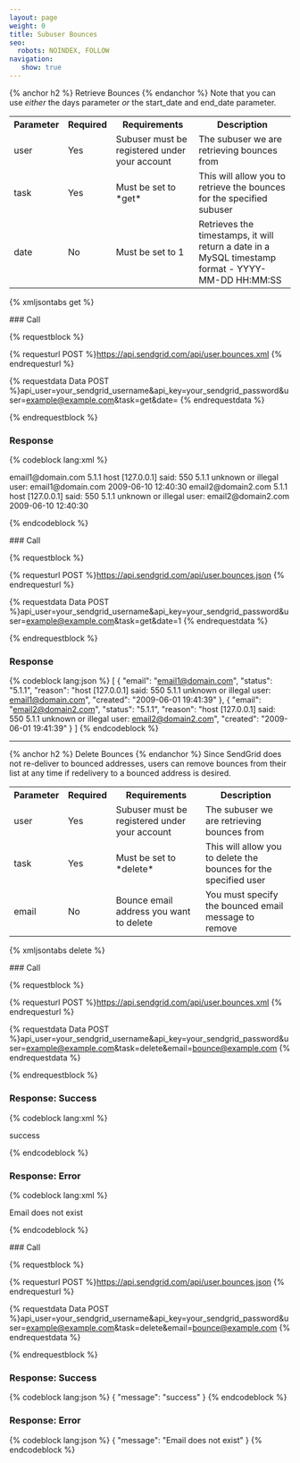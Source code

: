 ```yaml
---
layout: page
weight: 0
title: Subuser Bounces
seo:
  robots: NOINDEX, FOLLOW
navigation:
   show: true
---
```


{% anchor h2 %}
Retrieve Bounces 
{% endanchor %}
Note that you can use *either* the days parameter *or* the start_date and end_date parameter.

<table class="table table-bordered table-striped">
   <tbody>
      <tr>
         <th>Parameter</th>
         <th>Required</th>
         <th>Requirements</th>
         <th>Description</th>
      </tr>
      <tr>
         <td>user</td>
         <td>Yes</td>
         <td>Subuser must be registered under your account</td>
         <td>The subuser we are retrieving bounces from</td>
      </tr>
      <tr>
         <td>task</td>
         <td>Yes</td>
         <td>Must be set to *get*</td>
         <td>This will allow you to retrieve the bounces for the specified subuser</td>
      </tr>
      <tr>
         <td>date</td>
         <td>No</td>
         <td>Must be set to 1</td>
         <td>Retrieves the timestamps, it will return a date in a MySQL timestamp format - YYYY-MM-DD HH:MM:SS</td>
      </tr>
   </tbody>
</table>

{% xmljsontabs get %}

<div markdown="1" class="tab-content">
<div markdown="1" class="tab-pane" id="get-xml">
### Call


{% requestblock %}

  {% requesturl POST %}https://api.sendgrid.com/api/user.bounces.xml
  {% endrequesturl %}

  {% requestdata Data POST %}api_user=your_sendgrid_username&api_key=your_sendgrid_password&user=example@example.com&task=get&date=
  {% endrequestdata %}

{% endrequestblock %}

### Response



{% codeblock lang:xml %}
<?xml version="1.0" encoding="ISO-8859-1"?>

<bounces>
   <bounce>
      <email>email1@domain.com</email>
      <status>5.1.1</status>
      <reason>host [127.0.0.1] said: 550 5.1.1 unknown or illegal user: email1@domain.com</reason>
      <created>2009-06-10 12:40:30</created>
   </bounce>
   <bounce>
      <email>email2@domain2.com</email>
      <status>5.1.1</status>
      <reason>host [127.0.0.1] said: 550 5.1.1 unknown or illegal user: email2@domain2.com</reason>
      <created>2009-06-10 12:40:30</created>
   </bounce>
</bounces>

{% endcodeblock %}




</div>
<div markdown="1" class="tab-pane active" id="get-json">
### Call


{% requestblock %}

  {% requesturl POST %}https://api.sendgrid.com/api/user.bounces.json
  {% endrequesturl %}

  {% requestdata Data POST %}api_user=your_sendgrid_username&api_key=your_sendgrid_password&user=example@example.com&task=get&date=1
  {% endrequestdata %}

{% endrequestblock %}

### Response




{% codeblock lang:json %}
[
  {
    "email": "email1@domain.com",
    "status": "5.1.1",
    "reason": "host [127.0.0.1] said: 550 5.1.1 unknown or illegal user: email1@domain.com",
    "created": "2009-06-01 19:41:39"
  },
  {
    "email": "email2@domain2.com",
    "status": "5.1.1",
    "reason": "host [127.0.0.1] said: 550 5.1.1 unknown or illegal user: email2@domain2.com",
    "created": "2009-06-01 19:41:39"
  }
]
{% endcodeblock %}




</div>
</div>

* * * * *


{% anchor h2 %}
Delete Bounces 
{% endanchor %}
Since SendGrid does not re-deliver to bounced addresses, users can remove bounces from their list at any time if redelivery to a bounced address is desired.

<table class="table table-bordered table-striped">
   <tbody>
      <tr>
         <th>Parameter</th>
         <th>Required</th>
         <th>Requirements</th>
         <th>Description</th>
      </tr>
      <tr>
         <td>user</td>
         <td>Yes</td>
         <td>Subuser must be registered under your account</td>
         <td>The subuser we are retrieving bounces from</td>
      </tr>
      <tr>
         <td>task</td>
         <td>Yes</td>
         <td>Must be set to *delete*</td>
         <td>This will allow you to delete the bounces for the specified user</td>
      </tr>
      <tr>
         <td>email</td>
         <td>No</td>
         <td>Bounce email address you want to delete</td>
         <td>You must specify the bounced email message to remove</td>
      </tr>
   </tbody>
</table>

{% xmljsontabs delete %}

<div markdown="1" class="tab-content">
<div markdown="1" class="tab-pane" id="delete-xml">
### Call


{% requestblock %}

  {% requesturl POST %}https://api.sendgrid.com/api/user.bounces.xml
  {% endrequesturl %}

  {% requestdata Data POST %}api_user=your_sendgrid_username&api_key=your_sendgrid_password&user=example@example.com&task=delete&email=bounce@example.com
  {% endrequestdata %}

{% endrequestblock %}

### Response: Success



{% codeblock lang:xml %}
<?xml version="1.0" encoding="ISO-8859-1"?>

<result>
   <message>success</message>
</result>

{% endcodeblock %}




### Response: Error



{% codeblock lang:xml %}
<?xml version="1.0" encoding="ISO-8859-1"?>

<result>
   <message>Email does not exist</message>
</result>

{% endcodeblock %}




</div>
<div markdown="1" class="tab-pane active" id="delete-json">
### Call


{% requestblock %}

  {% requesturl POST %}https://api.sendgrid.com/api/user.bounces.json
  {% endrequesturl %}

  {% requestdata Data POST %}api_user=your_sendgrid_username&api_key=your_sendgrid_password&user=example@example.com&task=delete&email=bounce@example.com
  {% endrequestdata %}

{% endrequestblock %}

### Response: Success




{% codeblock lang:json %}
{
  "message": "success"
}
{% endcodeblock %}




### Response: Error




{% codeblock lang:json %}
{
  "message": "Email does not exist"
}
{% endcodeblock %}




</div>
</div>

